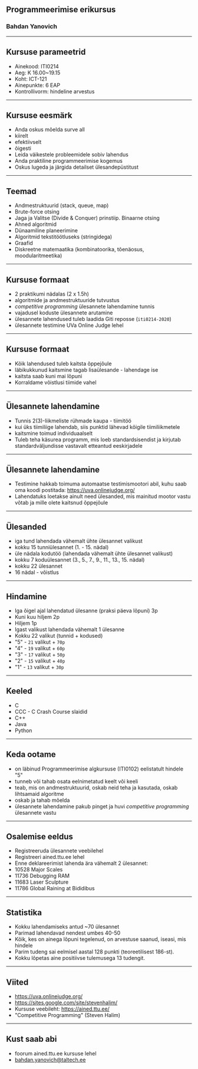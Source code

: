 ## Programmeerimise erikursus

### Bahdan Yanovich

---

## Kursuse parameetrid

- Ainekood: ITI0214
- Aeg: K 16.00~19.15
- Koht: ICT-121
- Ainepunkte: 6 EAP
- Kontrollivorm: hindeline arvestus

---

## Kursuse eesmärk

- Anda oskus mõelda surve all
 - kiirelt
 - efektiivselt
 - õigesti
- Leida väikestele probleemidele sobiv lahendus
- Anda praktiline programmeerimise kogemus
- Oskus lugeda ja järgida detailset ülesandepüstitust

---

## Teemad

- Andmestruktuurid (stack, queue, map)
- Brute-force otsing
- Jaga ja Valitse (Divide & Conquer) prinstiip. Binaarne otsing
- Ahned algoritmid
- Dünaamiline planeerimine
- Algoritmid tekstitöötluseks (stringidega)
- Graafid
- Diskreetne matemaatika (kombinatoorika, tõenäosus, moodularitmeetika)

---

## Kursuse formaat

- 2 praktikumi nädalas (2 x 1.5h)
 - algoritmide ja andmestruktuuride tutvustus
 - _competitive programming_ ülesannete lahendamine tunnis
 - vajadusel koduste ülesannete arutamine
 - ülesannete lahendused tuleb laadida Giti reposse (`iti0214-2020`)
 - ülesannete testimine UVa Online Judge lehel
 
---

## Kursuse formaat

 - Kõik lahendused tuleb kaitsta õppejõule
  - läbikukkunud kaitsmine tagab lisaülesande - lahendage ise
  - kaitsta saab kuni mai lõpuni
 - Korraldame võistlusi tiimide vahel

---

## Ülesannete lahendamine

- Tunnis 2(3)-liikmeliste rühmade kaupa - tiimitöö
 - kui üks tiimiliige lahendab, siis punktid lähevad kõigile tiimiliikmetele
 - kaitsmine toimud individuaalselt
- Tuleb teha käsurea programm, mis loeb standardsisendist ja kirjutab standardväljundisse vastavalt etteantud eeskirjadele

---

## Ülesannete lahendamine

- Testimine hakkab toimuma automaatse testimismootori abil, kuhu saab oma koodi postitada: https://uva.onlinejudge.org/
- Lahendatuks loetakse ainult need ülesanded, mis mainitud mootor vastu võtab ja mille olete kaitsnud õppejõule

---

## Ülesanded

- iga tund lahendada vähemalt ühte ülesannet valikust
 - kokku 15 tunniülesannet (1. - 15. nädal)
- üle nädala kodutöö (lahendada vähemalt ühte ülesannet valikust)
 - kokku 7 koduülesannet (3., 5., 7., 9., 11., 13., 15. nädal)
- kokku 22 ülesannet
- 16 nädal - võistlus

---

## Hindamine

- Iga õigel ajal lahendatud ülesanne (praksi päeva lõpuni) 3p
- Kuni kuu hiljem 2p
- Hiljem 1p
- Igast valikust lahendada vähemalt 1 ülesanne
- Kokku 22 valikut (tunnid + kodused)
- "5" - `21` valikut + `70p`
- "4" - `19` valikut + `60p`
- "3" - `17` valikut + `50p`
- "2" - `15` valikut + `40p`
- "1" - `13` valikut + `30p`

---

## Keeled

- C
 - CCC - C Crash Course slaidid
- C++
- Java
- Python

---

## Keda ootame

- on läbinud Programmeerimise algkursuse (ITI0102) eelistatult hindele "5"
- tunneb või tahab osata eelnimetatud keelt või keeli
- teab, mis on andmestruktuurid, oskab neid teha ja kasutada, oskab lihtsamaid algoritme
- oskab ja tahab mõelda
- ülesannete lahendamine pakub pinget ja huvi _competitive programming_ ülesannete vastu

---

## Osalemise eeldus

- Registreeruda ülesannete veebilehel
- Registreeri ained.ttu.ee lehel
- Enne deklareerimist lahenda ära vähemalt 2 ülesannet:
 - 10528 Major Scales
 - 11736 Debugging RAM
 - 11683 Laser Sculpture
 - 11786 Global Raining at Bididibus

---

## Statistika

- Kokku lahendamiseks antud ~70 ülesannet
- Parimad lahendavad nendest umbes 40-50
- Kõik, kes on ainega lõpuni tegelenud, on arvestuse saanud, iseasi, mis hindele
- Parim tudeng sai eelmisel aastal 128 punkti (teoreetilisest 186-st).
- Kokku lõpetas aine positiivse tulemusega 13 tudengit.

---

## Viited

- https://uva.onlinejudge.org/
- https://sites.google.com/site/stevenhalim/
- Kursuse veebileht: https://ained.ttu.ee/
- "Competitive Programming" (Steven Halim)

---

## Kust saab abi

- foorum ained.ttu.ee kursuse lehel
- bahdan.yanovich@taltech.ee


